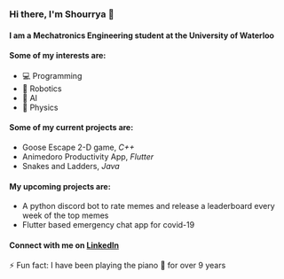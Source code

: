 ### Hi there, I'm Shourrya 👋

#### I am a Mechatronics Engineering student at the University of Waterloo

#### Some of my interests are:
* 💻 Programming
* 🤖 Robotics
* 🧠 AI
* 📘 Physics

#### Some of my current projects are:
* Goose Escape 2-D game, _C++_
* Animedoro Productivity App, _Flutter_
* Snakes and Ladders, _Java_

#### My upcoming projects are:
* A python discord bot to rate memes and release a leaderboard every week of the top memes
* Flutter based emergency chat app for covid-19

#### Connect with me on [LinkedIn](www.linkedin.com/in/shourrya-guha)

⚡ Fun fact: I have been playing the piano 🎹 for over 9 years
